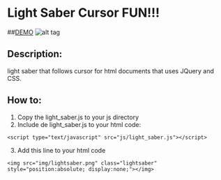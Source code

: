 # Light Saber Cursor FUN!!!

##[DEMO](http://www.akademio.xyz/beta/starwars)
![alt tag](https://dl.dropboxusercontent.com/u/80435/lightsaber.gif)

## Description:
light saber that follows cursor for html documents that uses JQuery and CSS.

## How to:
1. Copy the light_saber.js to your js directory
2. Include de light_saber.js to your html code:

`<script type="text/javascript" src="js/light_saber.js"></script>`

3. Add this line to your html code

`<img src="img/lightsaber.png" class="lightsaber" style="position:absolute; display:none;"></img>` 



